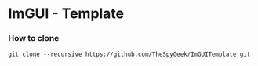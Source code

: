 # ImGUI - Template

### How to clone

```git clone --recursive https://github.com/TheSpyGeek/ImGUITemplate.git```